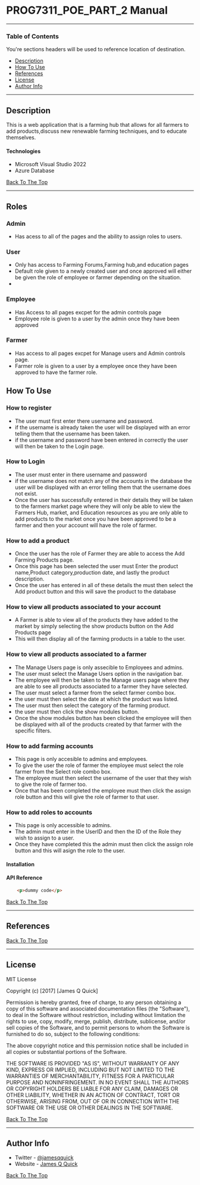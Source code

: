 # PROG7311_POE_PART_2 Manual



---

### Table of Contents
You're sections headers will be used to reference location of destination.

- [Description](#description)
- [How To Use](#how-to-use)
- [References](#references)
- [License](#license)
- [Author Info](#author-info)

---

## Description

This is a web application that is a farming hub that allows for all farmers to add products,discuss new renewable farming techniques, and to educate themselves.

#### Technologies

- Microsoft Visual Studio 2022
- Azure Database

[Back To The Top](#read-me-template)

---
## Roles 

### Admin
- Has acess to all of the pages and the ability to assign roles to users.

### User
- Only has access to Farming Forums,Farming hub,and education pages
- Default role given to a newly created user and once approved will either be given the role of employee or farmer depending on the situation.
- 
### Employee
- Has Access to all pages excpet for the admin controls page
- Employee role is given to a user by the admin once they have been approved

### Farmer
- Has access to all pages excpet for Manage users and Admin controls page.
- Farmer role is given to a user by a employee once they have been approved to have the farmer role.
  
## How To Use

### How to register
- The user must first enter there username and password.
- if the username is already taken the user will be displayed with an error telling them that the username has been taken.
- if the username and password have been entered in correctly the user will then be taken to the Login page.

### How to Login
- The user must enter in there username and password
- if the username does not match any of the accounts in the database the user will be displayed with an error telling them that the username does not exist.
- Once the user has successfully entered in their details they will be taken to the farmers market page where they will only be able to view the Farmers Hub, market, and Education resources as  you are only able to add products to the market once you have been approved to be a farmer and then your account will have the role of farmer.

### How to add a product
- Once the user has the role of Farmer they are able to access the Add Farming Products page.
- Once this page has been selected the user must Enter the product name,Product category,production date, and lastly the product description.
- Once the user has entered in all of these details the must then select the Add product button and this will save the product to the database
  
### How to view all products associated to your account
- A Farmer is able to view all of the products they have added to the market by simply selecting the show products button on the Add Products page
- This will then display all of the farming products in a table to the user.

### How to view all products associated to a farmer
- The Manage Users page is only assecible to Employees and admins.
- The user must select the Manage Users option in the navigation bar.
- The employee will then be taken to the Manage users page where they are able to see all products associated to a farmer they have selected.
- The user must select a farmer from the select farmer combo box.
- the user must then select the date at which the product was listed.
- The user must then select the category of the farming product.
- the user must then click the show modules button.
- Once the show modules button has been clicked the employee will then be displayed with all of the products created by that farmer with the specific filters.

### How to add farming accounts
- This page is only accesible to admins and employees.
- To give the user the role of farmer the employee must select the role farmer from the Select role combo box.
- The employee must then select the username of the user that they wish to give the role of farmer too.
- Once that has been completed the employee must then click the assign role button and this will give the role of farmer to that user.

### How to add roles to accounts
- This page is only accessible to admins.
- The admin must enter in the UserID and then the ID of the Role they wish to assign to a user.
- Once they have completed this the admin must then click the assign role button and this will asign the role to the user.
  
#### Installation



#### API Reference

```html
    <p>dummy code</p>
```
[Back To The Top](#read-me-template)

---

## References
[Back To The Top](#read-me-template)

---

## License

MIT License

Copyright (c) [2017] [James Q Quick]

Permission is hereby granted, free of charge, to any person obtaining a copy
of this software and associated documentation files (the "Software"), to deal
in the Software without restriction, including without limitation the rights
to use, copy, modify, merge, publish, distribute, sublicense, and/or sell
copies of the Software, and to permit persons to whom the Software is
furnished to do so, subject to the following conditions:

The above copyright notice and this permission notice shall be included in all
copies or substantial portions of the Software.

THE SOFTWARE IS PROVIDED "AS IS", WITHOUT WARRANTY OF ANY KIND, EXPRESS OR
IMPLIED, INCLUDING BUT NOT LIMITED TO THE WARRANTIES OF MERCHANTABILITY,
FITNESS FOR A PARTICULAR PURPOSE AND NONINFRINGEMENT. IN NO EVENT SHALL THE
AUTHORS OR COPYRIGHT HOLDERS BE LIABLE FOR ANY CLAIM, DAMAGES OR OTHER
LIABILITY, WHETHER IN AN ACTION OF CONTRACT, TORT OR OTHERWISE, ARISING FROM,
OUT OF OR IN CONNECTION WITH THE SOFTWARE OR THE USE OR OTHER DEALINGS IN THE
SOFTWARE.

[Back To The Top](#read-me-template)

---

## Author Info

- Twitter - [@jamesqquick](https://twitter.com/jamesqquick)
- Website - [James Q Quick](https://jamesqquick.com)

[Back To The Top](#read-me-template)

